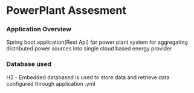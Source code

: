 # PowerPlant Assesment

### Application Overview
Spring boot application(Rest Api) fpr power plant system for aggregating distributed power sources into single cloud based energy provider

### Database used 
H2 - Embedded databased is used to store data and retrieve data configured through application .yml


